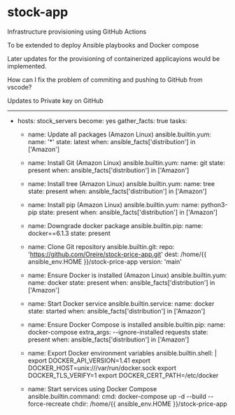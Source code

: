 # stock-app
Infrastructure provisioning using GitHub Actions

To be extended to deploy Ansible playbooks and Docker compose

Later updates for the provisioning of containerized applicayions would be implemented.

How can I fix the problem of commiting and pushing to GitHub from vscode?

Updates to Private key on GitHub



---
- hosts: stock_servers
  become: yes
  gather_facts: true
  tasks:
    - name: Update all packages (Amazon Linux)
      ansible.builtin.yum:
        name: '*'
        state: latest
      when: ansible_facts['distribution'] in ['Amazon']

    - name: Install Git (Amazon Linux)
      ansible.builtin.yum:
        name: git
        state: present
      when: ansible_facts['distribution'] in ['Amazon']

    - name: Install tree (Amazon Linux)
      ansible.builtin.yum:
        name: tree
        state: present
      when: ansible_facts['distribution'] in ['Amazon']

    - name: Install pip (Amazon Linux)
      ansible.builtin.yum:
        name: python3-pip
        state: present
      when: ansible_facts['distribution'] in ['Amazon']

    - name: Downgrade docker package
      ansible.builtin.pip:
        name: docker==6.1.3
        state: present

    - name: Clone Git repository
      ansible.builtin.git:
        repo: 'https://github.com/Oreire/stock-price-app.git'
        dest: /home/{{ ansible_env.HOME }}/stock-price-app
        version: 'main'

    - name: Ensure Docker is installed (Amazon Linux)
      ansible.builtin.yum:
        name: docker
        state: present
      when: ansible_facts['distribution'] in ['Amazon']
    
    - name: Start Docker service
      ansible.builtin.service:
        name: docker
        state: started
      when: ansible_facts['distribution'] in ['Amazon']

    - name: Ensure Docker Compose is installed
      ansible.builtin.pip:
        name: docker-compose
        extra_args: --ignore-installed requests
        state: present
      when: ansible_facts['distribution'] in ['Amazon']

    - name: Export Docker environment variables
      ansible.builtin.shell: |
        export DOCKER_API_VERSION=1.41
        export DOCKER_HOST=unix:///var/run/docker.sock
        export DOCKER_TLS_VERIFY=1
        export DOCKER_CERT_PATH=/etc/docker

    - name: Start services using Docker Compose
      ansible.builtin.command:
        cmd: docker-compose up -d --build --force-recreate
        chdir: /home/{{ ansible_env.HOME }}/stock-price-app

